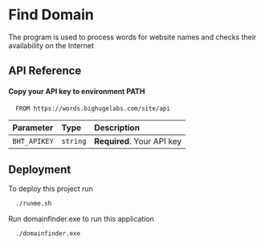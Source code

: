 
# Find Domain

The program is used to process words for website names and checks their availability on the Internet

## API Reference

#### Copy your API key to environment PATH

```http
  FROM https://words.bighugelabs.com/site/api
```

| Parameter | Type     | Description                |
| :-------- | :------- | :------------------------- |
| `BHT_APIKEY` | `string` | **Required**. Your API key

## Deployment

To deploy this project run

```bash
  ./runme.sh
```
Run domainfinder.exe to run this application

```bash
  ./domainfinder.exe
```
